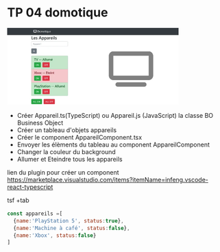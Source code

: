 # TP 04 domotique
<img src="../../img/tp/tpd.webp" width="400">

- Créer Appareil.ts(TypeScript) ou Appareil.js (JavaScript) la classe BO Business Object
- Créer un tableau d'objets appareils
- Créer le component AppareilComponent.tsx
- Envoyer les élèments du tableau au component AppareilComponent
- Changer la couleur du background
- Allumer et Eteindre tous les appareils
  

lien du plugin pour créer un component  
https://marketplace.visualstudio.com/items?itemName=infeng.vscode-react-typescript
  
tsf +tab  

```js
const appareils =[
  {name:'PlayStation 5', status:true},
  {name:'Machine à café', status:false},
  {name:'Xbox', status:false}
]
```